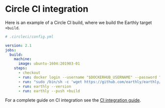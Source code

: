 
# Circle CI integration

Here is an example of a Circle CI build, where we build the Earthly target `+build`.

```yml
# .circleci/config.yml

version: 2.1
jobs:
  build:
    machine:
      image: ubuntu-1604:201903-01
    steps:
      - checkout
      - run: docker login --username "$DOCKERHUB_USERNAME" --password "$DOCKERHUB_TOKEN"
      - run: "sudo /bin/sh -c 'wget https://github.com/earthly/earthly/releases/download/v0.5.14/earthly-linux-amd64 -O /usr/local/bin/earthly && chmod +x /usr/local/bin/earthly'"
      - run: earthly --version
      - run: earthly --push +build
```

For a complete guide on CI integration see the [CI integration guide](../ci-integration.md).
